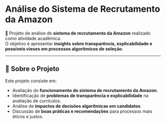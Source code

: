 # Análise do Sistema de Recrutamento da Amazon

🚀 Projeto de análise de **sistema de recrutamento da Amazon** realizado como atividade acadêmica.  
O objetivo é apresentar **insights sobre transparência, explicabilidade e possíveis vieses em processos algorítmicos de seleção**.

---

## 📌 Sobre o Projeto
Este projeto consiste em:  
- Avaliação do **funcionamento do sistema de recrutamento da Amazon**.  
- Identificação de **problemas de transparência e explicabilidade** na avaliação de currículos.  
- Análise de **impactos de decisões algorítmicas em candidatos**.  
- Discussão de **boas práticas e recomendações** para processos mais éticos e justos.  
